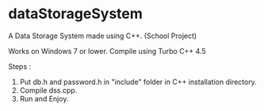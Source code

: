 # dataStorageSystem
A Data Storage System made using C++. (School Project)

Works on Windows 7 or lower. Compile using Turbo C++ 4.5 

Steps :
1. Put db.h and password.h in "include" folder in C++ installation directory.
2. Compile dss.cpp.
3. Run and Enjoy.

